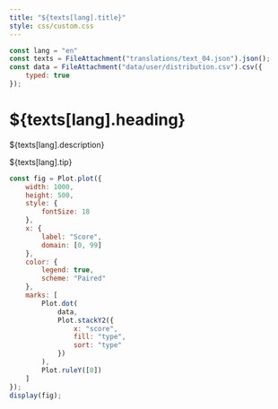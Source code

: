 ```yaml
---
title: "${texts[lang].title}"
style: css/custom.css
---
```


```js
const lang = "en"
const texts = FileAttachment("translations/text_04.json").json();
const data = FileAttachment("data/user/distribution.csv").csv({
    typed: true
});
```

# ${texts[lang].heading}

${texts[lang].description}

<div class="tip" label="${texts[lang].task}">
${texts[lang].tip}
</div>

```js
const fig = Plot.plot({
    width: 1000,
    height: 500,
    style: {
        fontSize: 18
    },
    x: {
        label: "Score",
        domain: [0, 99]
    },
    color: {
        legend: true,
        scheme: "Paired"
    },
    marks: [
        Plot.dot(
            data,
            Plot.stackY2({
                x: "score",
                fill: "type",
                sort: "type"
            })
        ),
        Plot.ruleY([0])
    ]
});
display(fig);
```
